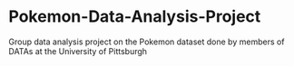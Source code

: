# Pokemon-Data-Analysis-Project
Group data analysis project on the Pokemon dataset done by members of DATAs at the University of Pittsburgh
